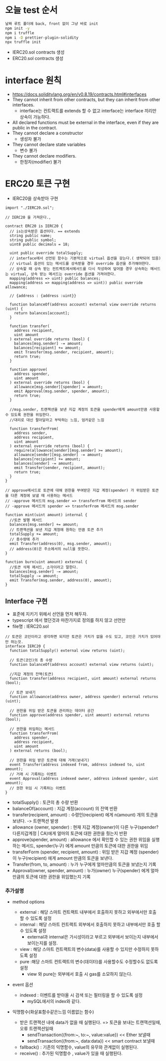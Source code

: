 # 오늘 test 순서

```sh
날짜 루트 폴더에 back, front 없이 그냥 바로 init
npm init -y
npm i truffle
npm i -D prettier-plugin-solidity
npx truffle init
```

- IERC20.sol contracts 생성
- ERC20.sol contracts 생성

# interface 원칙

- https://docs.soliditylang.org/en/v0.8.19/contracts.html#interfaces
- They cannot inherit from other contracts, but they can inherit from other interfaces.
  - interface는 컨트랙트를 extends 할 수 없고 interface는 interface 끼리만 상속이 가능하다.
- All declared functions must be external in the interface, even if they are public in the contract.
- They cannot declare a constructor
  - 생성자 불가
- They cannot declare state variables
  - 변수 불가
- They cannot declare modifiers.
  - 한정자(modifier) 불가

# ERC20 토큰 구현

- IERC20을 상속받아 구현

```solidity
import "./IERC20.sol";

// IERC20 을 가져온다.,

contract ERC20 is IERC20 {
  // is는상속받은 옵션이다. == extends
  string public name;
  string public symbol;
  uint8 public decimals = 18;

  uint public override totalSupply;
  // interface에서 선언된 함수는 기본적으로 virtual 옵션을 갖는다.( 생략되어 있음)
  // virtual 옵션이 있는 메서드를 상속받을 경우 override 옵션을 추가해야한다.
  // 상속할 때 상속 받는 컨트랙트에서메서드를 다시 작성하여 덮어쓸 경우 상속하는 메서드는 virtual, 상속 받는 메서드는 override 옵션을 가져야한다.
  mapping(address => uint) public balances;
  mapping(address => mapping(address => uint)) public override allowance;

  // {address : {address :uint}}

  function balanceOf(address account) external view override returns (uint) {
    return balances[account];
  }

  function transfer(
    address recipient,
    uint amount
  ) external override returns (bool) {
    balances[msg.sender] -= amount;
    balances[recipient] += amount;
    emit Transfer(msg.sender, recipient, amount);
    return true;
  }

  function approve(
    address spender,
    uint amount
  ) external override returns (bool) {
    allowance[msg.sender][spender] = amount;
    emit Approval(msg.sender, spender, amount);
    return true;
  }

  //msg.sender, 트랜잭션을 보낸 지갑 계정의 토큰을 spender에게 amount만큼 사용할 수 있도록 권한을 위임한다.
  //대리로 대신 팔아달라고 부탁하는 느낌, 엄카같은 느낌

  function transferFrom(
    address sender,
    address recipient,
    uint amount
  ) external override returns (bool) {
    require(allowance[sender][msg.sender] >= amount);
    allowance[sender][msg.sender] -= amount;
    balances[recipient] += amount;
    balances[sender] -= amount;
    emit Transfer(sender, recipient, amount);
    return true;
  }
}

// approve메서드로 토큰에 대해 권한을 부여받은 지갑 계정(spender) 가 위임받은 토큰을 다른 계정에 보낼 때 사용하는 메서드
// -approve 메서드의 msg.sender => transferFrom 메서드의 sender
// -approve 메서드의 spender => trasnferFrom 메서드의 msg.sender

function mint(uint amount) internal {
  //토큰 발행 메서드
  balances[msg.sender] += amount;
  // 트랜잭션을 보낸 지갑 계정에 원하는 만큼 토큰 추가
  totalSupply += amount;
  // 총수량에 추가
  emit Transfer(address(0), msg.sender, amount);
  // address(0)은 주소에서의 null을 뜻한다.
}

function burn(uint amount) external {
  //토큰 삭제 메서드, 소각이라고 말한다.
  balances[msg.sender] -= amount;
  totalSupply -= amount;
  emit Transfer(msg.sender, address(0), amount);
}
```

## Interface 구현

- 표준에 지키기 위헤서 선언을 먼저 해두자.
- typescript 에서 했던것과 마찬가지로 정의를 하지 않고 선언만
- file명 : IERC20.sol

```solidity
// 토큰은 코인이라고 생각하면 되지만 토큰은 가치가 없을 수도 있고, 코인은 가치가 있어야만 하는것.
interface IERC20 {
  function totalSupply() external view returns (uint);

  // 토큰(코인)의 총 수량
  function balanceOf(address account) external view returns (uint);

  //지갑 계정의 잔액(토큰)
  function transfer(address recipient, uint amount) external returns (bool);

  // 토큰 보내기
  function allowance(address owner, address spender) external returns (uint);

  // 권한을 위임 받은 토큰을 관리하는 데이터 공간
  function approve(address spender, uint amount) external returns (bool);

  // 권한을 위임하는 메서드
  function transferFrom(
    address spender,
    address recipient,
    uint amount
  ) external returns (bool);

  // 권한을 위임 받은 토큰에 대해 거래(보내기)
  event Transfer(address indexed from, address indexed to, uint amount);
  // 거래 시 기록하는 이벤트
  event Approval(address indexed owner, address indexed spender, uint amount);
  // 권한 위임 시 기록하는 이벤트
}
```

- totalSupply() : 토큰의 총 수량 반환
- balanceOf(account) : 지갑 계정(account) 의 잔액 반환
- transfer(recipient, amount) : 수령인(recipient) 에게 n(amount) 개의 토큰을 보낸다. -> 트랜잭션 발생
- allowance (owner, spender) : 현재 지갑 계정(owner)이 다른 누구(spender? 다른지갑계정 | CA)에게 얼마의 토큰에 대한 권한을 줬는지 반환
- approve(spender, amount) : allowance 에서 확인할 수 있는 권한 위임을 실행하는 메서드, spender(누구) 에게 amount 만큼의 토큰에 대한 권한을 위임
- transferForm (spender, recipient, amount) : 위임 받은 지갑 꼐정 (spender) 이 누구(recipient) 에게 amount 만큼의 토큰을 보낸다.
- Transfer(from, to, amount) : 누가 누구에게 얼마만큼의 토큰을 보냈는지 기록
- Approval(owner, spender, amount) : 누가(owner) 누구(spender) 에게 얼마만큼의 토큰에 대한 권한을 위임했는지 기록

### 추가설명

- method options
  - external : 해당 스마트 컨트랙트 내부에서 호출하지 못하고 외부에서만 호출 할 수 있도록 설정
  - internal : 해당 스마트 컨트랙트 외부에서 호출하지 못하고 내부에서만 호출 할 수 있도록 설정
    - external과 internal은 가시성이라고 부르고 외부에서 보이는지 내부에서 보이는지를 설정.
  - view : 해당 스마트 컨트랙트의 변수(data)를 사용할 수 있지만 수정하지 못하도록 설정
  - pure :해당 스마트 컨트랙트의 변수(데이터)를 사용할수도 수정할수도 없도록 설정
    - view 와 pure는 외부에서 호출 시 gas를 소모하지 않는다.
- event 옵션

  - indexed : 이벤트를 받아올 시 검색 또는 필터링을 할 수 있도록 설정
    - mySQL에서의 index와 같다.

- 익명함수(화살표함수같은느낌 이름없는 함수)
  - 받은 트랜잭션 내에 data가 없을 때 실행된다. => 토큰을 보내는 트랜잭션일때, 오류 트랜잭션일때
    - sendTransaction({from:~, to:~, value:value}) << Ether 보낼때
    - sendTransaction({from:~, data:data}) << smart contract 보낼때
  - fallback() : 기존의 익명함수, value의 유무와 관계없이 실행된다.
  - receive() : 추가된 익명함수 , value가 있을 때 실행된다.

